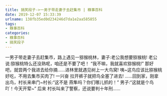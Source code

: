 ```yaml
---
title: 搞笑段子->一男子带走妻子去赶集市 | 糗事百科
date: 2019-12-07 15:33:39
urlname: 138fb35ed0d234246d7da1e2aa585855
tags: 
- 糗事百科
categories:
- 糗事百科
- 搞笑段子
---
```

一男子带走妻子去赶集市，路上遇见一猕猴桃林，妻子:老公我想要猕猴桃! 老公说:猕猴桃特么还没熟呢，咱还是不要了吧！ “我不嘛，我就喜欢猕猴桃!” 那好吧，就尝两个我进去给你摘……进林里就遇见树上一大鸟窝! 咦~这鸟应该比猕猴桃好吃，不用去集市买肉了! 一兴奋 拉开裤子就把鸟全塞了进去! ……回到家，刚拿出鸟，村长来串门~村长:“这不是 燕隼吗？你们哪儿抓的！” 男子:“这就是个鸟吖！今天开荤~” 后来 村长叫来了警察，还说要判十年刑……


